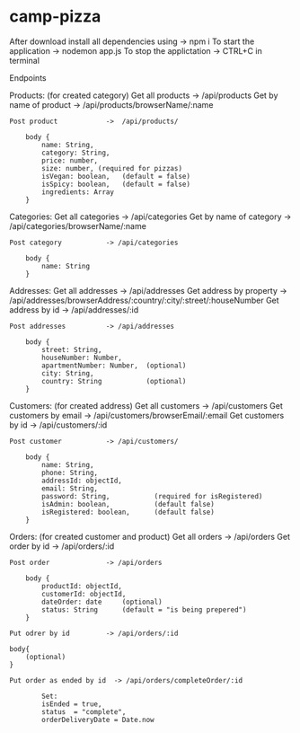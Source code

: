 # camp-pizza

After download install all dependencies using -> npm i
To start the application -> nodemon app.js
To stop the applictation -> CTRL+C in terminal

Endpoints

Products: (for created category)
    Get all products        ->  /api/products
    Get by name of product  ->  /api/products/browserName/:name

    Post product            ->  /api/products/

        body {
            name: String,
            category: String,
            price: number,
            size: number, (required for pizzas)
            isVegan: boolean,   (default = false)
            isSpicy: boolean,   (default = false)
            ingredients: Array
        }

Categories:
    Get all categories      -> /api/categories 
    Get by name of category -> /api/categories/browserName/:name

    Post category           -> /api/categories

        body {
            name: String
        }

Addresses:
    Get all addresses       -> /api/addresses 
    Get address by property -> /api/addresses/browserAddress/:country/:city/:street/:houseNumber
    Get address by id       -> /api/addresses/:id

    Post addresses          -> /api/addresses

        body {
            street: String,
            houseNumber: Number,
            apartmentNumber: Number,  (optional)
            city: String,           
            country: String           (optional)
        }

Customers:         (for created address)
    Get all customers       -> /api/customers 
    Get customers by email  -> /api/customers/browserEmail/:email
    Get customers by id     -> /api/customers/:id

    Post customer           -> /api/customers/

        body {
            name: String,
            phone: String,
            addressId: objectId,
            email: String,
            password: String,           (required for isRegistered)
            isAdmin: boolean,           (default false)
            isRegistered: boolean,      (default false)
        }
Orders:             (for created customer and product)
    Get all orders          -> /api/orders
    Get order by id         -> /api/orders/:id

    Post order              -> /api/orders

        body {
            productId: objectId,
            customerId: objectId,
            dateOrder: date     (optional)
            status: String      (default = "is being prepered")
        }
    
    Put odrer by id         -> /api/orders/:id

    body{
        (optional)
    }

    Put order as ended by id  -> /api/orders/completeOrder/:id

            Set:
            isEnded = true,
            status  = "complete",
            orderDeliveryDate = Date.now
    






